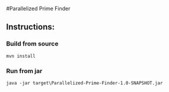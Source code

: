 #Parallelized Prime Finder

## Instructions:
### Build from source
```aidl
mvn install
```

### Run from jar
`java -jar target\Parallelized-Prime-Finder-1.0-SNAPSHOT.jar`